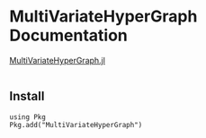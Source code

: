 # MultiVariateHyperGraph Documentation

[MultiVariateHyperGraph.jl](https://github.com/OmegaLambda1998/MultiVariateHyperGraph.jl)

```@contents
```

## Install
```
using Pkg
Pkg.add("MultiVariateHyperGraph")
```
